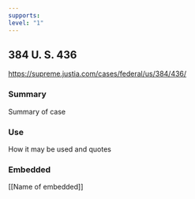 ```yaml
---
supports: 
level: "1"
---
```

## 384 U. S. 436

https://supreme.justia.com/cases/federal/us/384/436/

### Summary

Summary of case

### Use

How it may be used and quotes

### Embedded

[[Name of embedded]]